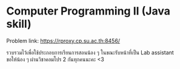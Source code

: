 # Computer Programming II (Java skill)
Problem link: https://rproxy.cp.su.ac.th:8456/ <br>

รวบรวมไว้เพื่อใช้ประกอบการเรียนการสอนน้อง ๆ ในขณะรับหน้าที่เป็น Lab assistant <br>
ขอให้น้อง ๆ ผ่านวิชาคอมโปร 2 กันทุกคนนะคะ <3
